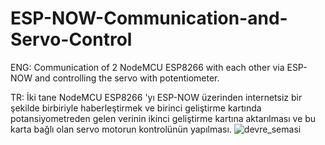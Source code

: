 # ESP-NOW-Communication-and-Servo-Control
ENG: Communication of 2 NodeMCU ESP8266 with each other via ESP-NOW and controlling the servo with potentiometer.

TR: İki  tane NodeMCU ESP8266 'yı ESP-NOW üzerinden internetsiz bir şekilde birbiriyle haberleştirmek ve birinci geliştirme kartında potansiyometreden gelen verinin ikinci geliştirme kartına aktarılması ve bu karta bağlı olan servo motorun kontrolünün yapılması.
![devre_semasi](https://user-images.githubusercontent.com/74931027/156934992-2f07d006-2018-4da5-926d-f65bcf2fff5b.jpg)
